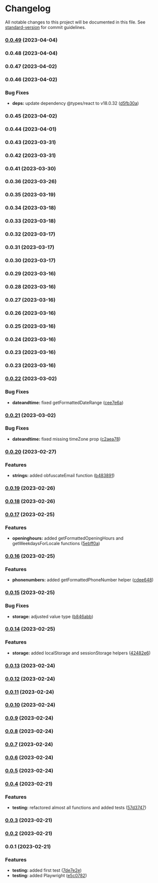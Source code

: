 # Changelog

All notable changes to this project will be documented in this file. See [standard-version](https://github.com/conventional-changelog/standard-version) for commit guidelines.

### [0.0.49](https://github.com/codingnomad-com/ts-utilities/compare/v0.0.48...v0.0.49) (2023-04-04)

### 0.0.48 (2023-04-04)

### 0.0.47 (2023-04-02)

### 0.0.46 (2023-04-02)


### Bug Fixes

* **deps:** update dependency @types/react to v18.0.32 ([d5fb30a](https://github.com/codingnomad-com/ts-utilities/commit/d5fb30acb1809df7be6cbc20f647496f7acf6ac6))

### 0.0.45 (2023-04-02)

### 0.0.44 (2023-04-01)

### 0.0.43 (2023-03-31)

### 0.0.42 (2023-03-31)

### 0.0.41 (2023-03-30)

### 0.0.36 (2023-03-26)

### 0.0.35 (2023-03-19)

### 0.0.34 (2023-03-18)

### 0.0.33 (2023-03-18)

### 0.0.32 (2023-03-17)

### 0.0.31 (2023-03-17)

### 0.0.30 (2023-03-17)

### 0.0.29 (2023-03-16)

### 0.0.28 (2023-03-16)

### 0.0.27 (2023-03-16)

### 0.0.26 (2023-03-16)

### 0.0.25 (2023-03-16)

### 0.0.24 (2023-03-16)

### 0.0.23 (2023-03-16)

### 0.0.23 (2023-03-16)

### [0.0.22](https://github.com/codingnomad-com/ts-utilities/compare/v0.0.21...v0.0.22) (2023-03-02)


### Bug Fixes

* **dateandtime:** fixed getFormattedDateRange ([cee7e6a](https://github.com/codingnomad-com/ts-utilities/commit/cee7e6ac3eb5e4556d38def209bf791555bafd78))

### [0.0.21](https://github.com/codingnomad-com/ts-utilities/compare/v0.0.20...v0.0.21) (2023-03-02)


### Bug Fixes

* **dateandtime:** fixed missing timeZone prop ([c2aea78](https://github.com/codingnomad-com/ts-utilities/commit/c2aea784975bd42ebe19b83f3c128e76afaa10d3))

### [0.0.20](https://github.com/codingnomad-com/ts-utilities/compare/v0.0.19...v0.0.20) (2023-02-27)


### Features

* **strings:** added obfuscateEmail function ([b483891](https://github.com/codingnomad-com/ts-utilities/commit/b483891058abe10f58a5077bb9868cb20073a993))

### [0.0.19](https://github.com/codingnomad-com/ts-utilities/compare/v0.0.18...v0.0.19) (2023-02-26)

### [0.0.18](https://github.com/codingnomad-com/ts-utilities/compare/v0.0.17...v0.0.18) (2023-02-26)

### [0.0.17](https://github.com/codingnomad-com/ts-utilities/compare/v0.0.16...v0.0.17) (2023-02-25)


### Features

* **openinghours:** added getFormattedOpeningHours and getWeekdaysForLocale functions ([5ebff0a](https://github.com/codingnomad-com/ts-utilities/commit/5ebff0a641d5f444deb1dc5d633e250f77eb0ed3))

### [0.0.16](https://github.com/codingnomad-com/ts-utilities/compare/v0.0.15...v0.0.16) (2023-02-25)


### Features

* **phonenumbers:** added getFormattedPhoneNumber helper ([cdee648](https://github.com/codingnomad-com/ts-utilities/commit/cdee648577fa5f171613ba0188e46a92695e557b))

### [0.0.15](https://github.com/codingnomad-com/ts-utilities/compare/v0.0.14...v0.0.15) (2023-02-25)


### Bug Fixes

* **storage:** adjusted value type ([b846abb](https://github.com/codingnomad-com/ts-utilities/commit/b846abb2869c69d29de9cfc9a2d0e69813a6c689))

### [0.0.14](https://github.com/codingnomad-com/ts-utilities/compare/v0.0.13...v0.0.14) (2023-02-25)


### Features

* **storage:** added localStorage and sessionStorage helpers ([42482e6](https://github.com/codingnomad-com/ts-utilities/commit/42482e6bb4eb7cfe7f4a0ac89d0b4a6a443601bc))

### [0.0.13](https://github.com/codingnomad-com/ts-utilities/compare/v0.0.12...v0.0.13) (2023-02-24)

### [0.0.12](https://github.com/codingnomad-com/ts-utilities/compare/v0.0.11...v0.0.12) (2023-02-24)

### [0.0.11](https://github.com/codingnomad-com/ts-utilities/compare/v0.0.10...v0.0.11) (2023-02-24)

### [0.0.10](https://github.com/codingnomad-com/ts-utilities/compare/v0.0.9...v0.0.10) (2023-02-24)

### [0.0.9](https://github.com/codingnomad-com/ts-utilities/compare/v0.0.8...v0.0.9) (2023-02-24)

### [0.0.8](https://github.com/codingnomad-com/ts-utilities/compare/v0.0.7...v0.0.8) (2023-02-24)

### [0.0.7](https://github.com/codingnomad-com/ts-utilities/compare/v0.0.6...v0.0.7) (2023-02-24)

### [0.0.6](https://github.com/codingnomad-com/ts-utilities/compare/v0.0.5...v0.0.6) (2023-02-24)

### [0.0.5](https://github.com/codingnomad-com/ts-utilities/compare/v0.0.4...v0.0.5) (2023-02-24)

### [0.0.4](https://github.com/codingnomad-com/ts-utilities/compare/v0.0.3...v0.0.4) (2023-02-21)


### Features

* **testing:** refactored almost all functions and added tests ([57d3747](https://github.com/codingnomad-com/ts-utilities/commit/57d374704fd701d07447bcb5988fcab1535fbc34))

### [0.0.3](https://github.com/codingnomad-com/ts-utilities/compare/v0.0.2...v0.0.3) (2023-02-21)

### [0.0.2](https://github.com/codingnomad-com/ts-utilities/compare/v0.0.1...v0.0.2) (2023-02-21)

### 0.0.1 (2023-02-21)


### Features

* **testing:** added first test ([7de7e2e](https://github.com/codingnomad-com/ts-utilities/commit/7de7e2e14346a104f24cab3fc0585f666d77c486))
* **testing:** added Playwright ([e5c0782](https://github.com/codingnomad-com/ts-utilities/commit/e5c07824381066f8f60c1386cb41d44f07e2b352))
